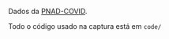 Dados da [PNAD-COVID](https://covid19.ibge.gov.br/pnad-covid/).

Todo o código usado na captura está em `code/`